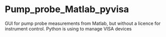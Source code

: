 # Pump_probe_Matlab_pyvisa
GUI for pump probe measurements from Matlab, but without a licence for instrument control. Python is using to manage VISA devices
